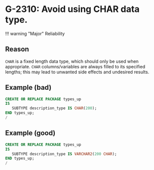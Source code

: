 # G-2310: Avoid using CHAR data type.

!!! warning "Major"
    Reliability

## Reason

`CHAR` is a fixed length data type, which should only be used when appropriate. `CHAR` columns/variables are always filled to its specified lengths; this may lead to unwanted side effects and undesired results.

## Example (bad)

``` sql
CREATE OR REPLACE PACKAGE types_up 
IS
   SUBTYPE description_type IS CHAR(200);
END types_up;
/
```

## Example (good)

``` sql
CREATE OR REPLACE PACKAGE types_up 
IS
   SUBTYPE description_type IS VARCHAR2(200 CHAR);
END types_up;
/
```